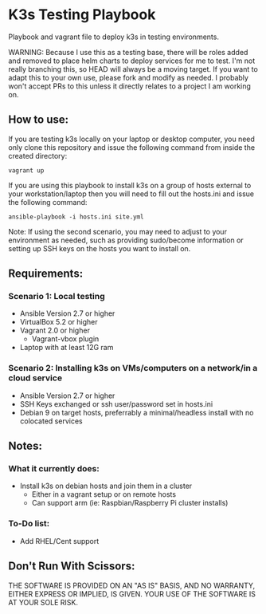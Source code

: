 # K3s Testing Playbook
Playbook and vagrant file to deploy k3s in testing environments.

WARNING: Because I use this as a testing base, there will be roles added and removed to place helm charts to deploy services for me to test. I'm not really branching this, so HEAD will always be a moving target. If you want to adapt this to your own use, please fork and modify as needed. I probably won't accept PRs to this unless it directly relates to a project I am working on.

## How to use:
If you are testing k3s locally on your laptop or desktop computer, you need only clone this repository and issue the following command from inside the created directory: 

`vagrant up`

If you are using this playbook to install k3s on a group of hosts external to your workstation/laptop then you will need to fill out the hosts.ini and issue the following command:

`ansible-playbook -i hosts.ini site.yml`

Note: If using the second scenario, you may need to adjust to your environment as needed, such as providing sudo/become information or setting up SSH keys on the hosts you want to install on.

## Requirements:

### Scenario 1: Local testing
- Ansible Version 2.7 or higher
- VirtualBox 5.2 or higher
- Vagrant 2.0 or higher
	- Vagrant-vbox plugin
- Laptop with at least 12G ram 

### Scenario 2: Installing k3s on VMs/computers on a network/in a cloud service

- Ansible Version 2.7 or higher
- SSH Keys exchanged or ssh user/password set in hosts.ini
- Debian 9 on target hosts, preferrably a minimal/headless install with no colocated services

## Notes:

### What it currently does:
- Install k3s on debian hosts and join them in a cluster
	- Either in a vagrant setup or on remote hosts
	- Can support arm (ie: Raspbian/Raspberry Pi cluster installs)

### To-Do list:
- Add RHEL/Cent support

## Don't Run With Scissors:

THE SOFTWARE IS PROVIDED ON AN "AS IS" BASIS, AND NO WARRANTY, EITHER EXPRESS OR IMPLIED, IS GIVEN. YOUR USE OF THE SOFTWARE IS AT YOUR SOLE RISK.